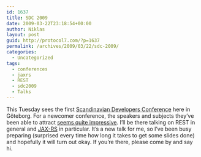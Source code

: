 ```yaml
---
id: 1637
title: SDC 2009
date: 2009-03-22T23:18:54+00:00
author: Niklas
layout: post
guid: http://protocol7.com/?p=1637
permalink: /archives/2009/03/22/sdc-2009/
categories:
  - Uncategorized
tags:
  - conferences
  - jaxrs
  - REST
  - sdc2009
  - Talks
---
```

<div class='microid-30c9b99e7eee7ad8a85b6ec1584f894984e2844c'>
  <p>
    This Tuesday sees the first <a href="http://www.scandevconf.se/">Scandinavian Developers Conference</a> here in G&ouml;teborg. For a newcomer conference, the speakers and subjects they&#8217;ve been able to attract <a href="http://www.scandevconf.se/conference/detailed-program/">seems quite impressive</a>. I&#8217;ll be there talking on REST in general and <a href="http://jcp.org/en/jsr/detail?id=311">JAX-RS</a> in particular. It&#8217;s a new talk for me, so I&#8217;ve been busy preparing (surprised every time how long it takes to get some slides done) and hopefully it will turn out okay. If you&#8217;re there, please come by and say hi.
  </p>
</div>
